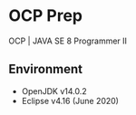 # OCP Prep

OCP | JAVA SE 8 Programmer II

## Environment
- OpenJDK v14.0.2
- Eclipse v4.16 (June 2020)